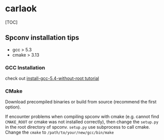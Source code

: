 # carlaok

[TOC]

## Spconv installation tips

* gcc > 5.3
* cmake > 3.13

### GCC Installation

check out [install-gcc-5.4-without-root tutorial](http://www.xieqiang.site/2017/07/31/install-gcc-5.4-without-root/)

### CMake

Download precompiled binaries or build from source (recommend the first option).

If encounter problems when compiling spconv with cmake (e.g. cannot find `CMAKE_ROOT` or cmake was not installed correctly), then change the `setup.py` in the root directory of spconv. `setup.py` use subprocess to call cmake. Change the `cmake` to `/path/to/your/new/gcc/bin/make`